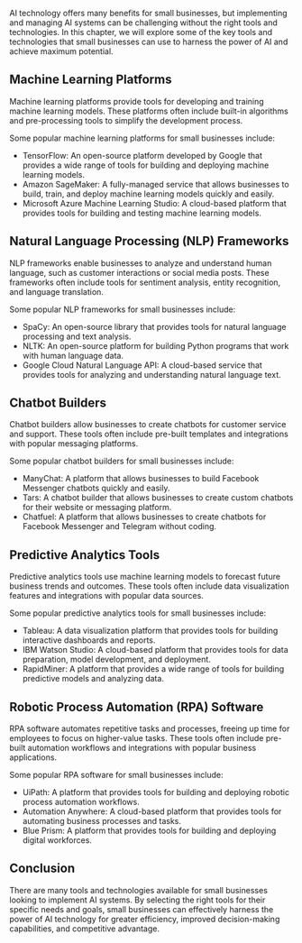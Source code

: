 

AI technology offers many benefits for small businesses, but implementing and managing AI systems can be challenging without the right tools and technologies. In this chapter, we will explore some of the key tools and technologies that small businesses can use to harness the power of AI and achieve maximum potential.

Machine Learning Platforms
--------------------------

Machine learning platforms provide tools for developing and training machine learning models. These platforms often include built-in algorithms and pre-processing tools to simplify the development process.

Some popular machine learning platforms for small businesses include:

* TensorFlow: An open-source platform developed by Google that provides a wide range of tools for building and deploying machine learning models.
* Amazon SageMaker: A fully-managed service that allows businesses to build, train, and deploy machine learning models quickly and easily.
* Microsoft Azure Machine Learning Studio: A cloud-based platform that provides tools for building and testing machine learning models.

Natural Language Processing (NLP) Frameworks
--------------------------------------------

NLP frameworks enable businesses to analyze and understand human language, such as customer interactions or social media posts. These frameworks often include tools for sentiment analysis, entity recognition, and language translation.

Some popular NLP frameworks for small businesses include:

* SpaCy: An open-source library that provides tools for natural language processing and text analysis.
* NLTK: An open-source platform for building Python programs that work with human language data.
* Google Cloud Natural Language API: A cloud-based service that provides tools for analyzing and understanding natural language text.

Chatbot Builders
----------------

Chatbot builders allow businesses to create chatbots for customer service and support. These tools often include pre-built templates and integrations with popular messaging platforms.

Some popular chatbot builders for small businesses include:

* ManyChat: A platform that allows businesses to build Facebook Messenger chatbots quickly and easily.
* Tars: A chatbot builder that allows businesses to create custom chatbots for their website or messaging platform.
* Chatfuel: A platform that allows businesses to create chatbots for Facebook Messenger and Telegram without coding.

Predictive Analytics Tools
--------------------------

Predictive analytics tools use machine learning models to forecast future business trends and outcomes. These tools often include data visualization features and integrations with popular data sources.

Some popular predictive analytics tools for small businesses include:

* Tableau: A data visualization platform that provides tools for building interactive dashboards and reports.
* IBM Watson Studio: A cloud-based platform that provides tools for data preparation, model development, and deployment.
* RapidMiner: A platform that provides a wide range of tools for building predictive models and analyzing data.

Robotic Process Automation (RPA) Software
-----------------------------------------

RPA software automates repetitive tasks and processes, freeing up time for employees to focus on higher-value tasks. These tools often include pre-built automation workflows and integrations with popular business applications.

Some popular RPA software for small businesses include:

* UiPath: A platform that provides tools for building and deploying robotic process automation workflows.
* Automation Anywhere: A cloud-based platform that provides tools for automating business processes and tasks.
* Blue Prism: A platform that provides tools for building and deploying digital workforces.

Conclusion
----------

There are many tools and technologies available for small businesses looking to implement AI systems. By selecting the right tools for their specific needs and goals, small businesses can effectively harness the power of AI technology for greater efficiency, improved decision-making capabilities, and competitive advantage.
